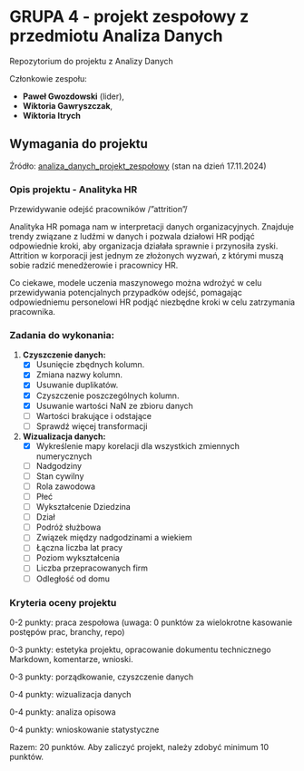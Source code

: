 # GRUPA 4 - projekt zespołowy z przedmiotu Analiza Danych

Repozytorium do projektu z Analizy Danych

Członkowie zespołu:

- **Paweł Gwozdowski** (lider),
- **Wiktoria Gawryszczak**,
- **Wiktoria Itrych**

## Wymagania do projektu

Źródło: [analiza_danych_projekt_zespołowy](https://github.com/kflisikowski/analiza_danych_projekt_zespolowy) (stan na dzień 17.11.2024)

### Opis projektu - Analityka HR

Przewidywanie odejść pracowników /”attrition”/

Analityka HR pomaga nam w interpretacji danych organizacyjnych. Znajduje trendy związane z ludźmi w danych i pozwala działowi HR podjąć odpowiednie kroki, aby organizacja działała sprawnie i przynosiła zyski. Attrition w korporacji jest jednym ze złożonych wyzwań, z którymi muszą sobie radzić menedżerowie i pracownicy HR.

Co ciekawe, modele uczenia maszynowego można wdrożyć w celu przewidywania potencjalnych przypadków odejść, pomagając odpowiedniemu personelowi HR podjąć niezbędne kroki w celu zatrzymania pracownika.

### **Zadania do wykonania:**

1. **Czyszczenie danych:**
   - [x] Usunięcie zbędnych kolumn.
   - [x] Zmiana nazwy kolumn.
   - [x] Usuwanie duplikatów.
   - [x] Czyszczenie poszczególnych kolumn.
   - [x] Usuwanie wartości NaN ze zbioru danych
   - [ ] Wartości brakujące i odstające
   - [ ] Sprawdź więcej transformacji

2. **Wizualizacja danych:**
   - [x] Wykreślenie mapy korelacji dla wszystkich zmiennych numerycznych
   - [ ] Nadgodziny
   - [ ] Stan cywilny
   - [ ] Rola zawodowa
   - [ ] Płeć
   - [ ] Wykształcenie Dziedzina
   - [ ] Dział
   - [ ] Podróż służbowa
   - [ ] Związek między nadgodzinami a wiekiem
   - [ ] Łączna liczba lat pracy
   - [ ] Poziom wykształcenia
   - [ ] Liczba przepracowanych firm
   - [ ] Odległość od domu

### Kryteria oceny projektu

0-2 punkty: praca zespołowa (uwaga: 0 punktów za wielokrotne kasowanie postępów prac, branchy, repo)

0-3 punkty: estetyka projektu, opracowanie dokumentu technicznego Markdown, komentarze, wnioski.

0-3 punkty: porządkowanie, czyszczenie danych

0-4 punkty: wizualizacja danych

0-4 punkty: analiza opisowa

0-4 punkty: wnioskowanie statystyczne

Razem: 20 punktów. Aby zaliczyć projekt, należy zdobyć minimum 10 punktów.
